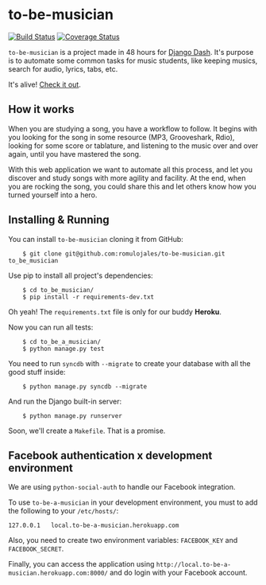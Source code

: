 to-be-musician
==============
[![Build Status](https://travis-ci.org/romulojales/to-be-musician.png?branch=master)](https://travis-ci.org/romulojales/to-be-musician) [![Coverage Status](https://coveralls.io/repos/romulojales/to-be-musician/badge.png?branch=master)](https://coveralls.io/r/romulojales/to-be-musician?branch=master)


`to-be-musician` is a project made in 48 hours for [Django Dash][1]. It's purpose is to automate some common tasks
for music students, like keeping musics, search for audio, lyrics, tabs, etc.

It's alive! [Check it out][2].

How it works
------------

When you are studying a song, you have a workflow to follow. It begins with you looking for the song in some resource
(MP3, Grooveshark, Rdio), looking for some score or tablature, and listening to the music over and over again, until you have
mastered the song.

With this web application we want to automate all this process, and let you discover and study songs with more agility and
facility. At the end, when you are rocking the song, you could share this and let others know how you turned yourself
into a hero.


Installing & Running
--------------------

You can install `to-be-musician` cloning it from GitHub:

        $ git clone git@github.com:romulojales/to-be-musician.git to_be_musician

Use pip to install all project's dependencies:

        $ cd to_be_musician/
        $ pip install -r requirements-dev.txt

Oh yeah! The `requirements.txt` file is only for our buddy **Heroku**.

Now you can run all tests:

        $ cd to_be_a_musician/
        $ python manage.py test

You need to run `syncdb` with `--migrate` to create your database with all the good stuff inside:

        $ python manage.py syncdb --migrate

And run the Django built-in server:

        $ python manage.py runserver

Soon, we'll create a `Makefile`. That is a promise.


Facebook authentication x development environment
-------------------------------------------------

We are using `python-social-auth` to handle our Facebook integration.

To use `to-be-a-musician` in your development environment, you must to add the following to your `/etc/hosts/`:

    127.0.0.1   local.to-be-a-musician.herokuapp.com

Also, you need to create two environment variables: `FACEBOOK_KEY` and `FACEBOOK_SECRET`.

Finally, you can access the application using `http://local.to-be-a-musician.herokuapp.com:8000/` and do login with your Facebook account.

  [1]: http://djangodash.com/
    "Django Dash 2013"
  [2]: http://to-be-a-musician.herokuapp.com/
    "Check the development evolution"
